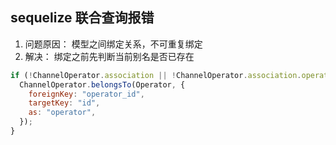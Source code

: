 ## sequelize 联合查询报错

1. 问题原因： 模型之间绑定关系，不可重复绑定
2. 解决： 绑定之前先判断当前别名是否已存在

```js
if (!ChannelOperator.association || !ChannelOperator.association.operator) {
  ChannelOperator.belongsTo(Operator, {
    foreignKey: "operator_id",
    targetKey: "id",
    as: "operator",
  });
}
```
